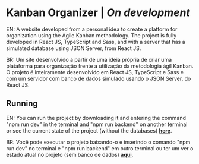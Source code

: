 # Kanban Organizer | *On development*

EN: A website developed from a personal idea to create a platform for organization using the Agile Kanban methodology. The project is fully developed in React JS, TypeScript and Sass, and with a server that has a simulated database using JSON Server, from React JS.

BR: Um site desenvolvido a partir de uma ideia própria de criar uma plataforma para organização frente a utilização da metodologia ágil Kanban. O projeto é inteiramente desenvolvido em React JS, TypeScript e Sass e com um servidor com banco de dados simulado usando o JSON Server, do React JS.

## Running

EN: You can run the project by downloading it and entering the command "npm run dev" in the terminal and "npm run backend" on another terminal or see the current state of the project (without the databases) **[here](https://kauesoares.website)**.

BR: Você pode executar o projeto baixando-o e inserindo o comando "npm run dev" no terminal e "npm run backend" em outro terminal ou ter um ver o estado atual no projeto (sem banco de dados) **[aqui](https://kauesoares.website)**.
